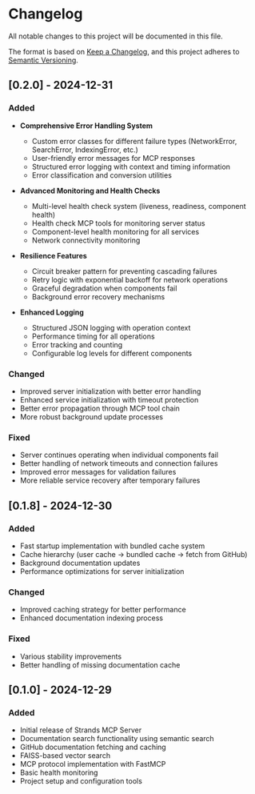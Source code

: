 # Changelog

All notable changes to this project will be documented in this file.

The format is based on [Keep a Changelog](https://keepachangelog.com/en/1.0.0/),
and this project adheres to [Semantic Versioning](https://semver.org/spec/v2.0.0.html).

## [0.2.0] - 2024-12-31

### Added
- **Comprehensive Error Handling System**
  - Custom error classes for different failure types (NetworkError, SearchError, IndexingError, etc.)
  - User-friendly error messages for MCP responses
  - Structured error logging with context and timing information
  - Error classification and conversion utilities

- **Advanced Monitoring and Health Checks**
  - Multi-level health check system (liveness, readiness, component health)
  - Health check MCP tools for monitoring server status
  - Component-level health monitoring for all services
  - Network connectivity monitoring

- **Resilience Features**
  - Circuit breaker pattern for preventing cascading failures
  - Retry logic with exponential backoff for network operations
  - Graceful degradation when components fail
  - Background error recovery mechanisms

- **Enhanced Logging**
  - Structured JSON logging with operation context
  - Performance timing for all operations
  - Error tracking and counting
  - Configurable log levels for different components

### Changed
- Improved server initialization with better error handling
- Enhanced service initialization with timeout protection
- Better error propagation through MCP tool chain
- More robust background update processes

### Fixed
- Server continues operating when individual components fail
- Better handling of network timeouts and connection failures
- Improved error messages for validation failures
- More reliable service recovery after temporary failures

## [0.1.8] - 2024-12-30

### Added
- Fast startup implementation with bundled cache system
- Cache hierarchy (user cache → bundled cache → fetch from GitHub)
- Background documentation updates
- Performance optimizations for server initialization

### Changed
- Improved caching strategy for better performance
- Enhanced documentation indexing process

### Fixed
- Various stability improvements
- Better handling of missing documentation cache

## [0.1.0] - 2024-12-29

### Added
- Initial release of Strands MCP Server
- Documentation search functionality using semantic search
- GitHub documentation fetching and caching
- FAISS-based vector search
- MCP protocol implementation with FastMCP
- Basic health monitoring
- Project setup and configuration tools